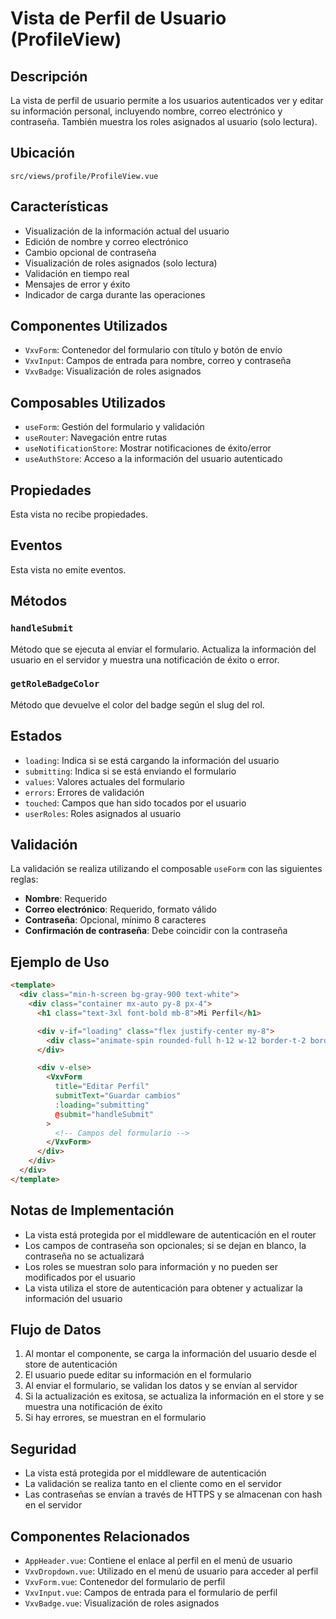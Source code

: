 # Vista de Perfil de Usuario (ProfileView)

## Descripción

La vista de perfil de usuario permite a los usuarios autenticados ver y editar su información personal, incluyendo nombre, correo electrónico y contraseña. También muestra los roles asignados al usuario (solo lectura).

## Ubicación

`src/views/profile/ProfileView.vue`

## Características

- Visualización de la información actual del usuario
- Edición de nombre y correo electrónico
- Cambio opcional de contraseña
- Visualización de roles asignados (solo lectura)
- Validación en tiempo real
- Mensajes de error y éxito
- Indicador de carga durante las operaciones

## Componentes Utilizados

- `VxvForm`: Contenedor del formulario con título y botón de envío
- `VxvInput`: Campos de entrada para nombre, correo y contraseña
- `VxvBadge`: Visualización de roles asignados

## Composables Utilizados

- `useForm`: Gestión del formulario y validación
- `useRouter`: Navegación entre rutas
- `useNotificationStore`: Mostrar notificaciones de éxito/error
- `useAuthStore`: Acceso a la información del usuario autenticado

## Propiedades

Esta vista no recibe propiedades.

## Eventos

Esta vista no emite eventos.

## Métodos

### `handleSubmit`

Método que se ejecuta al enviar el formulario. Actualiza la información del usuario en el servidor y muestra una notificación de éxito o error.

### `getRoleBadgeColor`

Método que devuelve el color del badge según el slug del rol.

## Estados

- `loading`: Indica si se está cargando la información del usuario
- `submitting`: Indica si se está enviando el formulario
- `values`: Valores actuales del formulario
- `errors`: Errores de validación
- `touched`: Campos que han sido tocados por el usuario
- `userRoles`: Roles asignados al usuario

## Validación

La validación se realiza utilizando el composable `useForm` con las siguientes reglas:

- **Nombre**: Requerido
- **Correo electrónico**: Requerido, formato válido
- **Contraseña**: Opcional, mínimo 8 caracteres
- **Confirmación de contraseña**: Debe coincidir con la contraseña

## Ejemplo de Uso

```html
<template>
  <div class="min-h-screen bg-gray-900 text-white">
    <div class="container mx-auto py-8 px-4">
      <h1 class="text-3xl font-bold mb-8">Mi Perfil</h1>

      <div v-if="loading" class="flex justify-center my-8">
        <div class="animate-spin rounded-full h-12 w-12 border-t-2 border-b-2 border-blue-500"></div>
      </div>

      <div v-else>
        <VxvForm
          title="Editar Perfil"
          submitText="Guardar cambios"
          :loading="submitting"
          @submit="handleSubmit"
        >
          <!-- Campos del formulario -->
        </VxvForm>
      </div>
    </div>
  </div>
</template>
```

## Notas de Implementación

- La vista está protegida por el middleware de autenticación en el router
- Los campos de contraseña son opcionales; si se dejan en blanco, la contraseña no se actualizará
- Los roles se muestran solo para información y no pueden ser modificados por el usuario
- La vista utiliza el store de autenticación para obtener y actualizar la información del usuario

## Flujo de Datos

1. Al montar el componente, se carga la información del usuario desde el store de autenticación
2. El usuario puede editar su información en el formulario
3. Al enviar el formulario, se validan los datos y se envían al servidor
4. Si la actualización es exitosa, se actualiza la información en el store y se muestra una notificación de éxito
5. Si hay errores, se muestran en el formulario

## Seguridad

- La vista está protegida por el middleware de autenticación
- La validación se realiza tanto en el cliente como en el servidor
- Las contraseñas se envían a través de HTTPS y se almacenan con hash en el servidor

## Componentes Relacionados

- `AppHeader.vue`: Contiene el enlace al perfil en el menú de usuario
- `VxvDropdown.vue`: Utilizado en el menú de usuario para acceder al perfil
- `VxvForm.vue`: Contenedor del formulario de perfil
- `VxvInput.vue`: Campos de entrada para el formulario de perfil
- `VxvBadge.vue`: Visualización de roles asignados
